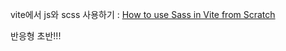 vite에서 js와 scss 사용하기 : [How to use Sass in Vite from Scratch](https://youtu.be/RfNjbfmNsX4)


반응형 초반!!! 